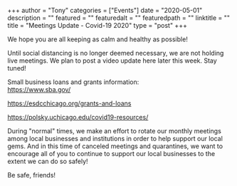 
+++
author = "Tony"
categories = ["Events"]
date = "2020-05-01"
description = ""
featured = ""
featuredalt = ""
featuredpath = ""
linktitle = ""
title = "Meetings Update - Covid-19 2020"
type = "post"
+++

We hope you are all keeping as calm and healthy as possible!

Until social distancing is no longer deemed necessary, we are not holding live meetings. We plan to post a video update here later this week. Stay tuned!

Small business loans and grants information:  
https://www.sba.gov/

https://esdcchicago.org/grants-and-loans

https://polsky.uchicago.edu/covid19-resources/


During "normal" times, we make an effort to rotate our monthly meetings among local businesses and institutions in order to help support our local gems. And in this time of canceled meetings and quarantines, we want to encourage all of you to continue to support our local businesses to the extent we can do so safely! 

Be safe, friends!

<br/>
<br/>
